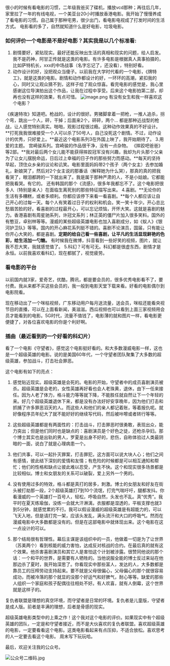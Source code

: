很小的时候有看电影的习惯，二年级我爸买了碟机，播放vcd那种；再往后几年，家里拉了一年的有线电视，一个美亚台20小时播放香港电影。我开始了慢慢养成了看电影的习惯。自己属于那种宅男，很少出门，看电影电视成了打发时间的生活方式。
电影看的多了，自然就知道什么是好电影，垃圾电影。
### 如何评价一个电影是不是好电影？其实我是以几个标准看:
1.  剧情要好，紧贴现实。最好还能反映出生活的真相和现实的问题，给人启发。我不是药神，阿甘正传就是这类的电影。有许多电影是根据真人真事拍摄的，比如萨特机长，xxx的中场战事（名字忘记了，还没看），特别好看。
2.  动作设计的好，没把观众当傻子。以前我在大学时代看的一个电影，《牌特工》，就是这类的电影。剧情和动作都设计的好，一环环的高潮，紧扣我的心，同时又让观众猜不到，这样子给了观众惊喜。看完电影的感觉是，我心里感谢这位导演拍出这个作品，让我在过程中享受。后来这个电影拍第二部，却再也没有这样的效果，有点可惜。
![image.png](https://upload-images.jianshu.io/upload_images/8195910-18269c2d1ead995e.png?imageMogr2/auto-orient/strip%7CimageView2/2/w/1240)
有没有女生和我一样喜欢这个电影？

   《疾速特攻》知道吧。枪战的，设计的很好。男猪脚拿着一把枪，一推人追杀，拐个弯，跳出一个人，砰，干掉；后面来2个，砰砰，两个... 都是那种近战型的枪战，让人感觉特别真实。啪啪，观影过程很过瘾。这种动作效果真的不好设计。**打死我我很难接受一个人可以杀了50号人，自己没死这个剧情。不过，动作设计的优秀，只好爱上。**最近这个电影系列3在外国上映了，我开始期待了。
3.用爱的主题。
   宫崎骏系列。宫崎骏的作品很干净，没有一点杂物。
   《摔跤吧爸爸》等2部。**我对最后两个女儿能不能获得摔跤冠军没有兴趣，我却为片头那个父亲为了让女儿摆脱命运，日后过上幸福的日子作的那些努力而感动。**每天的坚持早起，顶住众乡亲的议论和讥笑。电影里面妈妈带2个孩子（两个女主）去参加婚礼，新娘哭了，然后对2个女主说的那番话（解释她为什么哭），那真的真的把我看哭了，眼泪都跨的一下就出来了。我是属于那种严肃的人，不是小姑娘。它都能把我看哭。有它的。
还有韩国的那个《流感》，很多年我都忘不了。这个电影把很多人（特别是亲人）在面临生离死别的那些特征描写出来。
4.喜剧。**无论你的生活有多糟糕，或者多顺利。你都应该停下来看一看喜剧。**每个人都应该让自己开心的过每一天。每个人有笑着过日子的权利和机会。笑一笑十年少。开心总比愁眉苦脸的好。看喜剧的过程最开心，可以忘记烦恼，开怀大笑。这就是喜剧的魅力。香港喜剧有周星驰系列，许冠文系列；林正英的僵尸片加入很多笑料。国外的有憨豆，卓别林等等。漫威的某些超级英雄电影也加入喜剧成分，如《蚁人》《银河护卫队》等等。国内的开心麻花系列挺不错的。喜剧不论演员，国届，只有能让你开心大笑的，都是喜剧。**定期的给自己看一些喜剧，让平凡的生活显现鲜艳的色彩，给生活加一勺糖。**  有时候我在微博，抖音看到一些好笑的视频，图片，就让我不忍大笑，我就感觉值了。
5.科幻？可有可无。科幻都是很虚东西，剧情才是永恒。以前我喜欢看科幻，现在都腻了，视觉疲劳。

### 看电影的平台
以前国内就3家，爱奇艺，优酷，腾讯，都是要会员的，很多优秀电影看不了，要付费。我从来都不买这些会员的，我一般到电影天堂下载来看。好看的电影偶尔到电影院看。

现在移动出了一个咪枯视频，广东移动用户每月送流量，送会员，咪枯还能看央视节目的直播，可以在上面看新闻，美滋滋。西瓜视频也可以看到上面三家视频用会员才能看到的电影。5G时代，流量不值钱了，电影薄的就和图片一样，看电影更便捷了，对各位喜欢电影的你是个利好啊。





### 插曲（最近看到的一个好看的科幻片）
看了一个电影《守望者》，感觉这个电影挺好看的。和大多数漫威电影一样，这也是一个超级英雄的电影。说的是美国60年代，一个守望者团队聚集了大多数的超级英雄，参加战斗，打击社会罪恶。

这个电影有如下的亮点：

1. 感觉贴近现实。超级英雄是会死的。电影的开始，守望者中的成员喜剧演员被杀。超级英雄是会老的，女性英雄再好看也会人老珠黄，退休，由下一任来接任。因为人老了体力，格斗能力等等就下降，不能胜任就自然让下一个年轻的来。好几个超级英雄退休下来，都是没有办法好好安享晚年，因为他们打击和抓捕了许多罪恶滔天的人。而这些人和他们的亲人都记着账，等着报仇呢。就好像程序员年纪大了就不能好好的继续写代码，然后被咔嚓或者转行等等。

2. 这些超级英雄都是有两面性的：打击战斗，打击罪恶时很勇敢，表现出众，能力突出；但是他们同时也是缺点的：喜剧演员是个好色之徒，还枪杀孕妇。那个博士其实也是出轨的男人，罗夏是出身不好的，悲伤，自称体验过人类最阴暗的一面，说白了就是心理病患一个。    

3. 他们共事，可以一起扑灭罪案，打击罪犯，这方面可以说大块人心；他们之间有感情，彼此结下深刻的爱情和友情；有危险的时候都是可以相互通知和帮忙；他们的性格和缺点让彼此难以忍受，产生不快。这个和现实很多场景都是比较相似。博士和女朋友的关系可以破裂，爱上另外一个男的。

4. 没有使用过多的特效，格斗都是真打的居多，刺激。博士的女朋友和好友在街头被打劫那一段，2个超级英雄打7到10个流氓，打完气喘吁吁，腿都发抖。你看漫威的一个英雄打一百号人，轻松，呼吸自然，头发也不乱。真“优秀”。我平时在夏天练瑜伽，没练一会就大汗淋漓，衣服都是湿透的，平板支撑也就3到5分钟，就感觉累的不行。我可以假设漫威的超级英雄是有超能力的，可以飞天入地，但是请打完一架，应该头发乱，满头流汗和大口的呼吸气。然而在漫威电影中大多数都是没有的。但是在这部电影中就体现出来。这个电影在这一点设计的可以。

4. 那个结局很有哲理性。幕后主谋是该组织中的一员，他做着一切是为了让世界（苏美两个）看到核能的威力害怕，达成反对核战的合约。在最后真的就有这个效果。他杀害喜剧演员和其它人是害怕这个计划被涉露。很赞同他说的那个话：一个和平的世界，是需要有人牺牲的。当他说服全能的博士反过来站在他那边杀了夏时，我开始深思了。你看现实中那些富人，发达的人，大多数都是靠员工的压榨劳动支持起来。要不就是父母很偏心，父母偏心的那个就很容易成功，而被冷落的那个就显的没那个好运气和好脾气，耐心等等。缺爱的那些人组织一个家庭和孩子配偶往往相处不好。有人欢喜，就有人倒霉，这个世界就是这样子的。

 复仇者联盟是理想的真空环境，而守望者是日常的环境。复仇者是儿童版，守望者是成人版。前者是丰满的理想，后者是骨感的现实。

 超级英雄电影类型中的上乘之作！这个我对这个电影的评价。如果现实中有个超级英雄的团队，一定是和守望者接近，而不是大伙喜欢的复仇者联盟。喜欢超级英雄的电影，一定要看看这个电影。这类电影看起来有点压抑，不适合放松。喜欢思考的人一定要去看这个电影。
周末写下玩玩哈。


最后，欢迎关注我的公众号。

![公众号二维码.jpg](https://upload-images.jianshu.io/upload_images/8195910-4759b64c8d6d9ed7.jpg?imageMogr2/auto-orient/strip%7CimageView2/2/w/1240)
